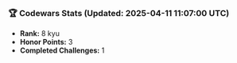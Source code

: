 ### 🏆 Codewars Stats (Updated: 2025-04-11 11:07:00 UTC)

- **Rank:** 8 kyu
- **Honor Points:** 3
- **Completed Challenges:** 1

